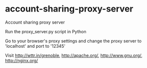 # account-sharing-proxy-server
Account sharing proxy server

Run the proxy_server.py script in Python

Go to your browser's proxy settings and change the proxy server to 'localhost' and port to '12345'

Visit http://wttr.in/grenoble, http://apache.org/, http://www.gnu.org/, http://nginx.org/  
